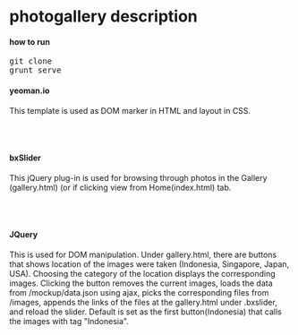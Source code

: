 photogallery description
============
<h4>how to run</h4>
<pre>git clone
grunt serve</pre>
<h4>yeoman.io</h4>
<p>This template is used as DOM marker in HTML and layout in CSS.</p><br></br>
<h4>bxSlider</h4>
<p>This jQuery plug-in is used for browsing through photos in the Gallery (gallery.html) (or if clicking view from Home(index.html) tab.</p><br></br>
<h4>JQuery</h4>
<p>This is used for DOM manipulation. Under gallery.html, there are buttons that shows location of the images were taken (Indonesia, Singapore, Japan, USA). Choosing the category of the location displays the corresponding images. Clicking the button removes the current images, loads the data from /mockup/data.json using ajax, picks the corresponding files from /images, appends the links of the files at the gallery.html under .bxslider, and reload the slider. Default is set as the first button(Indonesia) that calls the images with tag "Indonesia".</p>
